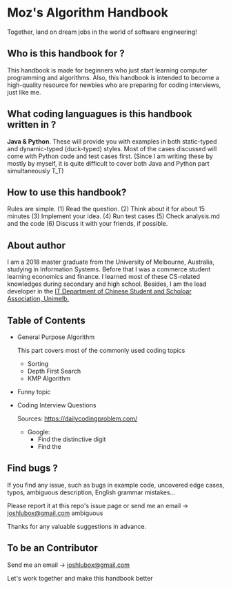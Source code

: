# Moz's Algorithm Handbook 
Together, land on dream jobs in the world of software engineering!

## Who is this handbook for ?
This handbook is made for beginners who just start learning computer programming and algorithms. Also, this handbook is intended to become a high-quality resource for newbies who are preparing for coding interviews, just like me.

## What coding languagues is this handbook written in ?
**Java & Python**. These will provide you with examples in both static-typed and dynamic-typed (duck-typed) styles. Most of the cases discussed will come with Python code and test cases first. (Since I am writing these by mostly by myself, it is quite difficult to cover both Java and Python part simultaneously T_T)

## How to use this handbook?
Rules are simple. (1) Read the question. (2) Think about it for about 15 minutes (3) Implement your idea. (4) Run test cases (5) Check analysis.md and the code (6) Discuss it with your friends, if possible.

## About author
I am a 2018 master graduate from the University of Melbourne, Australia, studying in Information Systems. Before that I was a commerce student learning economics and finance. I learned most of these CS-related knowledges during secondary and high school. Besides, I am the lead developer in the [IT Department of Chinese Student and Scholoar Association, Unimelb.](https://cssaunimelb.com/department/information/)

## Table of Contents
- General Purpose Algorithm
  
  This part covers most of the commonly used coding topics
  
  - Sorting
  - Depth First Search
  - KMP Algorithm
   
- Funny topic

- Coding Interview Questions
  
  Sources:  https://dailycodingproblem.com/

  - Google:
    - Find the distinctive digit
    - Find the 


## Find bugs ?
If you find any issue, such as bugs in example code, uncovered edge cases, typos, ambiguous description, English grammar mistakes...

Please report it at this repo's issue page or send me an email -> joshlubox@gmail.com
ambiguous

Thanks for any valuable suggestions in advance.


## To be an Contributor
Send me an email -> joshlubox@gmail.com

Let's work together and make this handbook better
